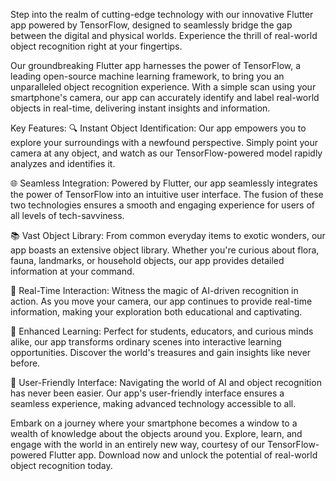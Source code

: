 Step into the realm of cutting-edge technology with our innovative Flutter app powered by TensorFlow, designed to seamlessly bridge the gap between the digital and physical worlds. Experience the thrill of real-world object recognition right at your fingertips.

Our groundbreaking Flutter app harnesses the power of TensorFlow, a leading open-source machine learning framework, to bring you an unparalleled object recognition experience. With a simple scan using your smartphone's camera, our app can accurately identify and label real-world objects in real-time, delivering instant insights and information.

Key Features:
🔍 Instant Object Identification: Our app empowers you to explore your surroundings with a newfound perspective. Simply point your camera at any object, and watch as our TensorFlow-powered model rapidly analyzes and identifies it.

🌐 Seamless Integration: Powered by Flutter, our app seamlessly integrates the power of TensorFlow into an intuitive user interface. The fusion of these two technologies ensures a smooth and engaging experience for users of all levels of tech-savviness.

📚 Vast Object Library: From common everyday items to exotic wonders, our app boasts an extensive object library. Whether you're curious about flora, fauna, landmarks, or household objects, our app provides detailed information at your command.

📸 Real-Time Interaction: Witness the magic of AI-driven recognition in action. As you move your camera, our app continues to provide real-time information, making your exploration both educational and captivating.

🌟 Enhanced Learning: Perfect for students, educators, and curious minds alike, our app transforms ordinary scenes into interactive learning opportunities. Discover the world's treasures and gain insights like never before.

📂 User-Friendly Interface: Navigating the world of AI and object recognition has never been easier. Our app's user-friendly interface ensures a seamless experience, making advanced technology accessible to all.

Embark on a journey where your smartphone becomes a window to a wealth of knowledge about the objects around you. Explore, learn, and engage with the world in an entirely new way, courtesy of our TensorFlow-powered Flutter app. Download now and unlock the potential of real-world object recognition today.
